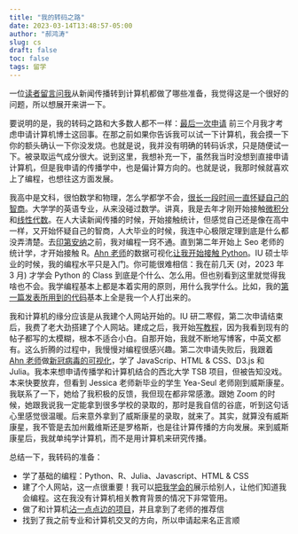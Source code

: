 ```yaml
---
title: "我的转码之路"
date: 2023-03-14T13:48:57-05:00
author: "郝鸿涛"
slug: cs
draft: false
toc: false
tags: 留学
---
```

一位[读者留言问我](https://github.com/hongtaoh/hongtaoh.github.io/issues/2#issuecomment-1467339278)从新闻传播转到计算机都做了哪些准备，我觉得这是一个很好的问题，所以想展开来讲一下。

要说明的是，我的转码之路和大多数人都不一样：[最后一次申请](/cn/2021/05/22/my-phd-app/#%E7%AC%AC%E4%B8%89%E6%AC%A1%E7%94%B3%E8%AF%B7%E8%B4%B5%E4%BA%BA%E7%9B%B8%E5%8A%A9%E6%84%8F%E5%A4%96%E6%94%B6%E8%8E%B7) 前三个月我才考虑申请计算机博士这回事。在那之前如果你告诉我可以试一下计算机，我会摸一下你的额头确认一下你没发烧。也就是说，我并没有明确的转码诉求，只是随便试一下。被录取运气成分很大。说到这里，我想补充一下，虽然我当时没想到直接申请计算机，但是我申请的传播学中，也是偏计算方向的。也就是说，我那时候就喜欢上了编程，也想往这方面发展。

我高中是文科，很怕数学和物理，怎么学都学不会，[很长一段时间一直怀疑自己的智商](/cn/2020/10/25/iq/)。大学学的英语专业，从来没碰过数学。讲真，我是去年才刚开始接触[微积分](/en/2022/09/30/clac/)和[线性代数](/en/2022/07/07/la/)。在人大读新闻传播的时候，开始接触统计，但感觉自己还是像在高中一样，又开始怀疑自己的智商，人大毕业的时候，我连中心极限定理到底是什么都没弄清楚。去[印第安纳](/cn/2021/06/15/2y/)之前，我对编程一窍不通。直到第二年开始上 Seo 老师的统计学，才开始接触 R。[Ahn 老师](http://yongyeol.com/)的数据可视化[让我开始接触 Python](https://olymvis.hongtaoh.com/paper/)。IU 硕士毕业的时候，我的编程水平只是入门。你可能很难相信：我在前几天 (对，2023 年 3 月) 才学会 Python 的 Class 到底是个什么、怎么用。但也别看到这里就觉得我啥也不会。我学编程基本上都是本着实用的原则，用什么我学什么。比如，我的[第一篇发表所用到的代码](https://github.com/hongtaoh/31VIS/tree/master/workflow/scripts)基本上全是我一个人打出来的。

我和计算机的缘分应该是从我建个人网站开始的。IU 研二寒假，第二次申请结束后，我费了老大劲搭建了个人网站。建成之后，我开始[写教程](/cn/2020/01/04/hugo-netlify-deploy/)，因为我看到现有的帖子都写的太模糊，根本不适合小白。自那开始，我就不断地写博客，中英文都有。这么折腾的过程中，我慢慢对编程很感兴趣。第二次申请失败后，我跟着 [Ahn 老师](http://yongyeol.com/)做[新冠病毒的可视化](https://yyahn.com/covid19-dashboard/)，学了 JavaScrip、HTML & CSS、D3.js 和 Julia。我本来想申请传播学和计算机结合的西北大学 TSB 项目，但被告知没戏。本来快要放弃，但看到 Jessica 老师新毕业的学生 Yea-Seul 老师刚到威斯康星。我联系了一下，她给了我积极的反馈，我但现在都非常感激。跟她 Zoom 的时候，她跟我说我一定能拿到很多学校的录取的，那时是我自信的谷底，听到这句话心里感觉很温暖。后来意外拿到了威斯康星的录取，就来了。其实，就算没有威斯康星，我不管是去加州戴维斯还是罗格斯，也是往计算传播的方向发展。来到威斯康星后，我就单纯学计算机，而不是用计算机来研究传播。

总结一下，我转码的准备：
  - 学了基础的编程：Python、R、Julia、Javascript、HTML & CSS
  - 建了个人网站，这一点很重要！我可以[把我学会的](/en/projects/)展示给别人，让他们知道我会编程。这在我没有计算机相关教育背景的情况下非常管用。
  - 做了和计算机[沾一点点边的项目](https://yyahn.com/covid19-dashboard/)，并且拿到了老师的推荐信
  - 找到了我之前专业和计算机交叉的方向，所以申请起来名正言顺
